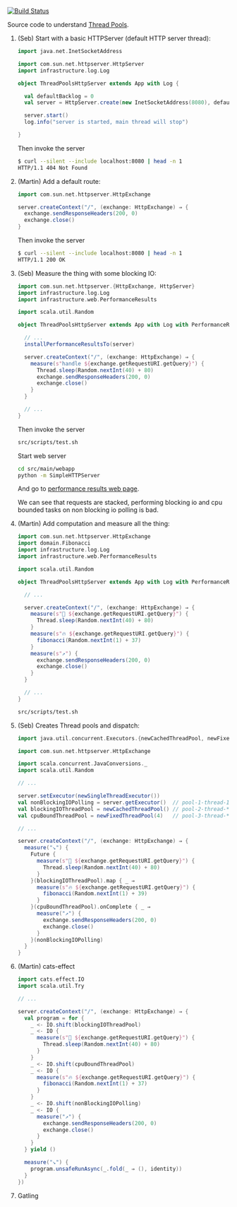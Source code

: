 [![Build Status](https://travis-ci.org/seblm/djspiewak-thread-pools.svg?branch=master)](https://travis-ci.org/seblm/djspiewak-thread-pools)

Source code to understand [Thread Pools](https://gist.github.com/djspiewak/46b543800958cf61af6efa8e072bfd5c).

 1. (Seb) Start with a basic HTTPServer (default HTTP server thread):
 
    ```scala
    import java.net.InetSocketAddress

    import com.sun.net.httpserver.HttpServer
    import infrastructure.log.Log
    
    object ThreadPoolsHttpServer extends App with Log {

      val defaultBacklog = 0
      val server = HttpServer.create(new InetSocketAddress(8080), defaultBacklog)
    
      server.start()
      log.info("server is started, main thread will stop")

    }
    ```

    Then invoke the server

    ```bash
    $ curl --silent --include localhost:8080 | head -n 1
    HTTP/1.1 404 Not Found
    ```

 2. (Martin) Add a default route:

    ```scala
    import com.sun.net.httpserver.HttpExchange
    
    server.createContext("/", (exchange: HttpExchange) ⇒ {
      exchange.sendResponseHeaders(200, 0)
      exchange.close()
    }
    ```

    Then invoke the server
    ```bash
    $ curl --silent --include localhost:8080 | head -n 1
    HTTP/1.1 200 OK
    ```

 3. (Seb) Measure the thing with some blocking IO:

    ```scala
    import com.sun.net.httpserver.{HttpExchange, HttpServer}
    import infrastructure.log.Log
    import infrastructure.web.PerformanceResults

    import scala.util.Random
    
    object ThreadPoolsHttpServer extends App with Log with PerformanceResults {

      // ...
      installPerformanceResultsTo(server)

      server.createContext("/", (exchange: HttpExchange) ⇒ {
        measure(s"handle ${exchange.getRequestURI.getQuery}") {
          Thread.sleep(Random.nextInt(40) + 80)
          exchange.sendResponseHeaders(200, 0)
          exchange.close()
        }
      }

      // ...
    }
    ```

    Then invoke the server

    ```bash
    src/scripts/test.sh
    ```

    Start web server

    ```bash
    cd src/main/webapp
    python -m SimpleHTTPServer
    ```

    And go to [performance results web page](http://localhost:8000).

    We can see that requests are stacked, performing blocking io and cpu bounded tasks on non blocking io polling is
    bad.

 4. (Martin) Add computation and measure all the thing:

    ```scala
    import com.sun.net.httpserver.HttpExchange
    import domain.Fibonacci
    import infrastructure.log.Log
    import infrastructure.web.PerformanceResults

    import scala.util.Random

    object ThreadPoolsHttpServer extends App with Log with PerformanceResults with Fibonacci {

      // ...

      server.createContext("/", (exchange: HttpExchange) ⇒ {
        measure(s"🚫 ${exchange.getRequestURI.getQuery}") {
          Thread.sleep(Random.nextInt(40) + 80)
        }
        measure(s"🔥 ${exchange.getRequestURI.getQuery}") {
          fibonacci(Random.nextInt(1) + 37)
        }
        measure(s"↗️") {
          exchange.sendResponseHeaders(200, 0)
          exchange.close()
        }
      }

      // ...
    }
    ```

    ```bash
    src/scripts/test.sh
    ```


 5. (Seb) Creates Thread pools and dispatch:

    ```scala
    import java.util.concurrent.Executors.{newCachedThreadPool, newFixedThreadPool, newSingleThreadExecutor}
    
    import com.sun.net.httpserver.HttpExchange
    
    import scala.concurrent.JavaConversions._
    import scala.util.Random

    // ...

    server.setExecutor(newSingleThreadExecutor())
    val nonBlockingIOPolling = server.getExecutor()  // pool-1-thread-1
    val blockingIOThreadPool = newCachedThreadPool() // pool-2-thread-*
    val cpuBoundThreadPool = newFixedThreadPool(4)   // pool-3-thread-*

    // ...

    server.createContext("/", (exchange: HttpExchange) ⇒ {
      measure("↘️") {
        Future {
          measure(s"🚫 ${exchange.getRequestURI.getQuery}") {
            Thread.sleep(Random.nextInt(40) + 80)
          }
        }(blockingIOThreadPool).map { _ ⇒
          measure(s"🔥 ${exchange.getRequestURI.getQuery}") {
            fibonacci(Random.nextInt(1) + 39)
          }
        }(cpuBoundThreadPool).onComplete { _ ⇒
          measure("↗️") {
            exchange.sendResponseHeaders(200, 0)
            exchange.close()
          }
        }(nonBlockingIOPolling)
      }
    }
    ```

 6. (Martin) cats-effect

    ```scala
    import cats.effect.IO
    import scala.util.Try

    // ...

    server.createContext("/", (exchange: HttpExchange) ⇒ {
      val program = for {
        _ <- IO.shift(blockingIOThreadPool)
        _ <- IO {
          measure(s"🚫 ${exchange.getRequestURI.getQuery}") {
            Thread.sleep(Random.nextInt(40) + 80)
          }
        }
        _ <- IO.shift(cpuBoundThreadPool)
        _ <- IO {
          measure(s"🔥 ${exchange.getRequestURI.getQuery}") {
            fibonacci(Random.nextInt(1) + 37)
          }
        }
        _ <- IO.shift(nonBlockingIOPolling)
        _ <- IO {
          measure("↗️") {
            exchange.sendResponseHeaders(200, 0)
            exchange.close()
          }
        }
      } yield ()

      measure("↘️") {
        program.unsafeRunAsync(_.fold(_ ⇒ (), identity))
      }
    })
    ```

 7. Gatling
